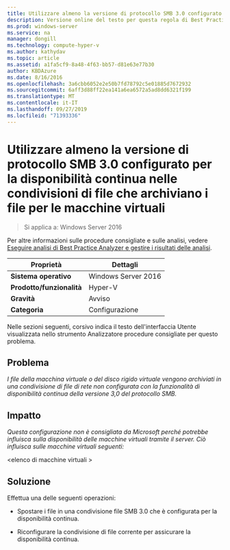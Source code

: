 ```yaml
---
title: Utilizzare almeno la versione di protocollo SMB 3.0 configurato per la disponibilità continua nelle condivisioni di file che archiviano i file per le macchine virtuali
description: Versione online del testo per questa regola di Best Practices Analyzer.
ms.prod: windows-server
ms.service: na
manager: dongill
ms.technology: compute-hyper-v
ms.author: kathydav
ms.topic: article
ms.assetid: a1fa5cf9-8a48-4f63-bb57-d81e63e77b30
author: KBDAzure
ms.date: 8/16/2016
ms.openlocfilehash: 3a6cbb6052e2e50b7fd78792c5e01885d7672932
ms.sourcegitcommit: 6aff3d88ff22ea141a6ea6572a5ad8dd6321f199
ms.translationtype: MT
ms.contentlocale: it-IT
ms.lasthandoff: 09/27/2019
ms.locfileid: "71393336"
---
```

# <a name="use-at-least-smb-protocol-version-30-configured-for-continuous-availability-on-file-shares-that-store-files-for-virtual-machines"></a>Utilizzare almeno la versione di protocollo SMB 3.0 configurato per la disponibilità continua nelle condivisioni di file che archiviano i file per le macchine virtuali

>Si applica a: Windows Server 2016

Per altre informazioni sulle procedure consigliate e sulle analisi, vedere [Eseguire analisi di Best Practice Analyzer e gestire i risultati delle analisi](https://go.microsoft.com/fwlink/p/?LinkID=223177).  
  
|Proprietà|Dettagli|  
|-|-|  
|**Sistema operativo**|Windows Server 2016|  
|**Prodotto/funzionalità**|Hyper-V|  
|**Gravità**|Avviso|  
|**Categoria**|Configurazione|  
  
Nelle sezioni seguenti, corsivo indica il testo dell'interfaccia Utente visualizzata nello strumento Analizzatore procedure consigliate per questo problema.  
  
## <a name="issue"></a>**Problema**  
*I file della macchina virtuale o del disco rigido virtuale vengono archiviati in una condivisione di file di rete non configurata con la funzionalità di disponibilità continua della versione 3,0 del protocollo SMB.*  
  
## <a name="impact"></a>**Impatto**  
*Questa configurazione non è consigliata da Microsoft perché potrebbe influisca sulla disponibilità delle macchine virtuali tramite il server. Ciò influisca sulle macchine virtuali seguenti:*  
  
\<elenco di macchine virtuali >  
  
## <a name="resolution"></a>**Soluzione**  
Effettua una delle seguenti operazioni:  
  
-   Spostare i file in una condivisione file SMB 3.0 che è configurata per la disponibilità continua.  
  
-   Riconfigurare la condivisione di file corrente per assicurare la disponibilità continua.  
  


